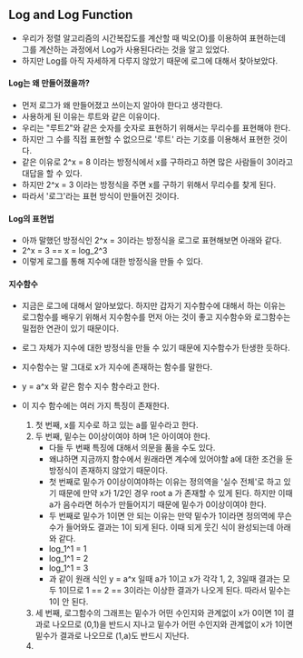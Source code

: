 ## Log and Log Function

- 우리가 정렬 알고리즘의 시간복잡도를 계산할 때 빅오(O)를 이용하여 표현하는데 그를 계산하는 과정에서 Log가 사용된다라는 것을 알고 있었다.
- 하지만 Log를 아직 자세하게 다루지 않았기 때문에 로그에 대해서 찾아보았다.



#### Log는 왜 만들어졌을까?

- 먼저 로그가 왜 만들어졌고 쓰이는지 알아야 한다고 생각한다.
- 사용하게 된 이유는 루트와 같은 이유이다.
- 우리는 "루트2"와 같은 숫자를 숫자로 표현하기 위해서는 무리수를 표현해야 한다.
- 하지만 그 수를 직접 표현할 수 없으므로 '루트' 라는 기호를 이용해서 표현한 것이다.
- 같은 이유로 2^x = 8 이라는 방정식에서 x를 구하라고 하면 많은 사람들이 3이라고 대답을 할 수 있다.
- 하지만 2^x = 3 이라는 방정식을 주면 x를 구하기 위해서 무리수를 찾게 된다.
- 따라서 '로그'라는 표현 방식이 만들어진 것이다.



#### Log의 표현법

- 아까 말했던 방정식인 2^x = 3이라는 방정식을 로그로 표현해보면 아래와 같다.
- 2^x = 3 == x = log_2^3
- 이렇게 로그를 통해 지수에 대한 방정식을 만들 수 있다.



#### 지수함수

- 지금은 로그에 대해서 알아보았다. 하지만 갑자기 지수함수에 대해서 하는 이유는 로그함수를 배우기 위해서 지수함수를 먼저 아는 것이 좋고 지수함수와 로그함수는 밀접한 연관이 있기 때문이다.
- 로그 자체가 지수에 대한 방정식을 만들 수 있기 때문에 지수함수가 탄생한 듯하다.



- 지수함수는 말 그대로 x가 지수에 존재하는 함수를 말한다.
- y = a^x 와 같은 함수 지수 함수라고 한다.
- 이 지수 함수에는 여러 가지 특징이 존재한다.
  1. 첫 번째, x를 지수로 하고 있는 a를 밑수라고 한다.
  2. 두 번째, 밑수는 0이상이여야 하며 1은 아이여야 한다.
     - 다들 두 번째 특징에 대해서 의문을 품을 수도 있다.
     - 왜냐하면 지금까지 함수에서 원래라면 계수에 있어야할 a에 대한 조건을 둔 방정식이 존재하지 않았기 때문이다.
     - 첫 번째로 밑수가 0이상이여야하는 이유는 정의역을 '실수 전체'로 하고 있기 때문에 만약 x가 1/2인 경우 root a 가 존재할 수 있게 된다. 하지만 이때 a가 음수라면 허수가 만들어지기 때문에 밑수가 0이상이여야 한다.
     - 두 번째로 밑수가 1이면 안 되는 이유는 만약 밑수가 1이라면 정의역에 무슨 수가 들어와도 결과는 1이 되게 된다. 이때 되게 웃긴 식이 완성되는데 아래와 같다.
     - log_1^1 = 1
     - log_1^1 = 2
     - log_1^1 = 3
     - 과 같이 원래 식인 y = a^x 일때 a가 1이고 x가 각각 1, 2, 3일때 결과는 모두 1이므로 1 == 2 == 3이라는 이상한 결과가 나오게 된다. 따라서 밑수는 1이 안 된다.
  3. 세 번째, 로그함수의 그래프는 밑수가 어떤 수인지와 관계없이 x가 0이면 1이 결과로 나오므로 (0,1)을 반드시 지나고 밑수가 어떤 수인지와 관계없이 x가 1이면 밑수가 결과로 나오므로 (1,a)도 반드시 지난다.
  4. 